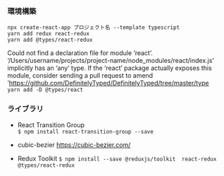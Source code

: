 ### 環境構築
`npx create-react-app プロジェクト名 --template typescript`  
`yarn add redux react-redux`  
`yarn add @types/react-redux`  

Could not find a declaration file for module ‘react’. ‘/Users/username/projects/project-name/node_modules/react/index.js’ implicitly has an ‘any’ type.
If the ‘react’ package actually exposes this module, consider sending a pull request to amend ’https://github.com/DefinitelyTyped/DefinitelyTyped/tree/master/type  
`yarn add -D @types/react`


### ライブラリ
- React Transition Group  
`$ npm install react-transition-group --save`  

- cubic-bezier
https://cubic-bezier.com/  

- Redux Toolkit
`$ npm install --save @reduxjs/toolkit  react-redux @types/react-redux`
